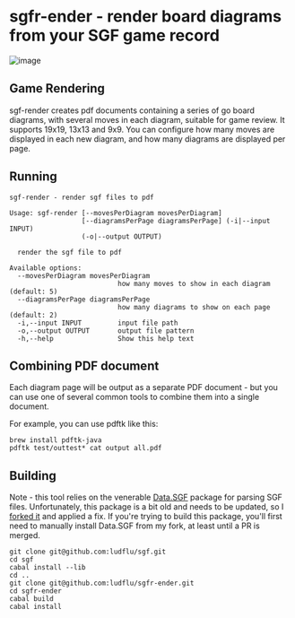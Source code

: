 # sgfr-ender - render board diagrams from your SGF game record

![image](https://github.com/user-attachments/assets/590d0f00-9961-41fd-b476-bf4054b5157a)

## Game Rendering

sgf-render creates pdf documents containing a series of go board diagrams, with several moves in each diagram,
suitable for game review. It supports 19x19, 13x13 and 9x9. You can configure how many moves are displayed in each new diagram,
and how many diagrams are displayed per page. 

## Running
```
sgf-render - render sgf files to pdf

Usage: sgf-render [--movesPerDiagram movesPerDiagram]
                  [--diagramsPerPage diagramsPerPage] (-i|--input INPUT)
                  (-o|--output OUTPUT)

  render the sgf file to pdf

Available options:
  --movesPerDiagram movesPerDiagram
                           how many moves to show in each diagram (default: 5)
  --diagramsPerPage diagramsPerPage
                           how many diagrams to show on each page (default: 2)
  -i,--input INPUT         input file path
  -o,--output OUTPUT       output file pattern
  -h,--help                Show this help text
```

## Combining PDF document

Each diagram page will be output as a separate PDF document - but you can use one of several 
common tools to combine them into a single document.

For example, you can use pdftk like this:

```
brew install pdftk-java
pdftk test/outtest* cat output all.pdf
```

## Building

Note - this tool relies on the venerable [Data.SGF](https://hackage.haskell.org/package/sgf) package for parsing SGF files.
Unfortunately, this package is a bit old and needs to be updated, so I [forked it](https://github.com/ludflu/sgf) and applied a fix. 
If you're trying to build this package, you'll first need to manually install Data.SGF from my fork, at least until a PR is merged.

```
git clone git@github.com:ludflu/sgf.git
cd sgf
cabal install --lib
cd ..
git clone git@github.com:ludflu/sgfr-ender.git
cd sgfr-ender
cabal build
cabal install
```


